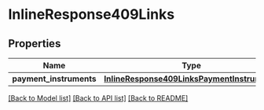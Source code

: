 # InlineResponse409Links

## Properties
Name | Type | Description | Notes
------------ | ------------- | ------------- | -------------
**payment_instruments** | [**InlineResponse409LinksPaymentInstruments**](InlineResponse409LinksPaymentInstruments.md) |  | [optional] 

[[Back to Model list]](../README.md#documentation-for-models) [[Back to API list]](../README.md#documentation-for-api-endpoints) [[Back to README]](../README.md)


